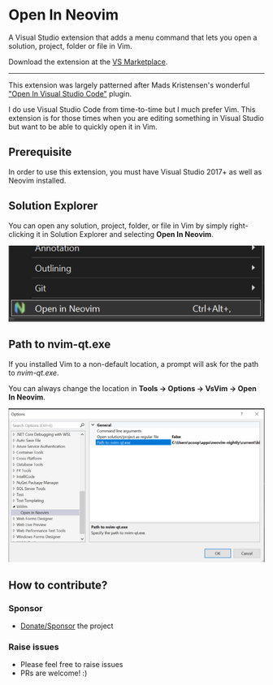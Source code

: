 # Open In Neovim

A Visual Studio extension that adds a menu command that lets you open a solution, project, folder or file in Vim.

Download the extension at the [VS Marketplace](https://marketplace.visualstudio.com/items?itemName=HRai.openinneovim).

---

This extension was largely patterned after Mads Kristensen's wonderful
["Open In Visual Studio Code"](https://github.com/madskristensen/OpenInVsCode) plugin.

I do use Visual Studio Code from time-to-time but I much prefer Vim. This extension is for those times when you are editing something in Visual Studio but want to be able to quickly open it in Vim.

## Prerequisite

In order to use this extension, you must have Visual Studio 2017+ as well as Neovim installed.

## Solution Explorer

You can open any solution, project, folder, or file in Vim by simply right-clicking
it in Solution Explorer and selecting **Open In Neovim**.

![Context menu](art/context-menu.png)

## Path to nvim-qt.exe

If you installed Vim to a non-default location, a prompt will ask for the path to _nvim-qt.exe_.

You can always change the location in **Tools -> Options -> VsVim -> Open In Neovim**.

![Options](art/options.png)

## How to contribute?

### Sponsor

-   [Donate/Sponsor](https://github.com/sponsors/hrai) the project

### Raise issues

-   Please feel free to raise issues
-   PRs are welcome! :)
